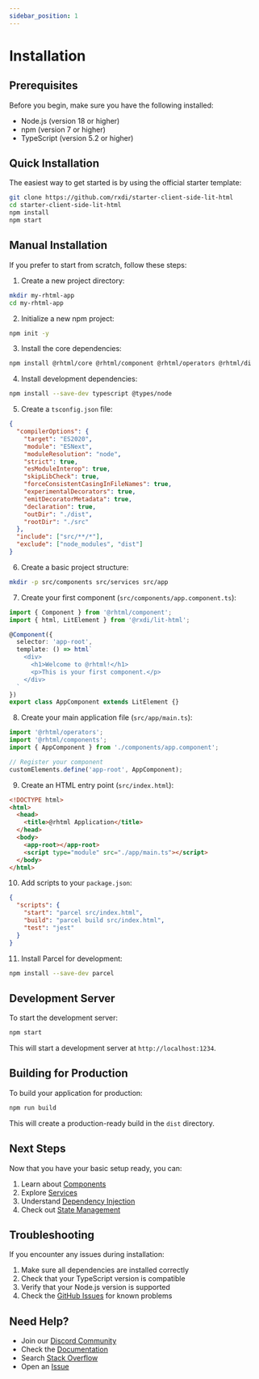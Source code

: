 ```yaml
---
sidebar_position: 1
---
```


# Installation

## Prerequisites

Before you begin, make sure you have the following installed:

- Node.js (version 18 or higher)
- npm (version 7 or higher)
- TypeScript (version 5.2 or higher)

## Quick Installation

The easiest way to get started is by using the official starter template:

```bash
git clone https://github.com/rxdi/starter-client-side-lit-html
cd starter-client-side-lit-html
npm install
npm start
```

## Manual Installation

If you prefer to start from scratch, follow these steps:

1. Create a new project directory:

```bash
mkdir my-rhtml-app
cd my-rhtml-app
```

2. Initialize a new npm project:

```bash
npm init -y
```

3. Install the core dependencies:

```bash
npm install @rhtml/core @rhtml/component @rhtml/operators @rhtml/di
```

4. Install development dependencies:

```bash
npm install --save-dev typescript @types/node
```

5. Create a `tsconfig.json` file:

```json
{
  "compilerOptions": {
    "target": "ES2020",
    "module": "ESNext",
    "moduleResolution": "node",
    "strict": true,
    "esModuleInterop": true,
    "skipLibCheck": true,
    "forceConsistentCasingInFileNames": true,
    "experimentalDecorators": true,
    "emitDecoratorMetadata": true,
    "declaration": true,
    "outDir": "./dist",
    "rootDir": "./src"
  },
  "include": ["src/**/*"],
  "exclude": ["node_modules", "dist"]
}
```

6. Create a basic project structure:

```bash
mkdir -p src/components src/services src/app
```

7. Create your first component (`src/components/app.component.ts`):

```typescript
import { Component } from '@rhtml/component';
import { html, LitElement } from '@rxdi/lit-html';

@Component({
  selector: 'app-root',
  template: () => html`
    <div>
      <h1>Welcome to @rhtml!</h1>
      <p>This is your first component.</p>
    </div>
  `
})
export class AppComponent extends LitElement {}
```

8. Create your main application file (`src/app/main.ts`):

```typescript
import '@rhtml/operators';
import '@rhtml/components';
import { AppComponent } from './components/app.component';

// Register your component
customElements.define('app-root', AppComponent);
```

9. Create an HTML entry point (`src/index.html`):

```html
<!DOCTYPE html>
<html>
  <head>
    <title>@rhtml Application</title>
  </head>
  <body>
    <app-root></app-root>
    <script type="module" src="./app/main.ts"></script>
  </body>
</html>
```

10. Add scripts to your `package.json`:

```json
{
  "scripts": {
    "start": "parcel src/index.html",
    "build": "parcel build src/index.html",
    "test": "jest"
  }
}
```

11. Install Parcel for development:

```bash
npm install --save-dev parcel
```

## Development Server

To start the development server:

```bash
npm start
```

This will start a development server at `http://localhost:1234`.

## Building for Production

To build your application for production:

```bash
npm run build
```

This will create a production-ready build in the `dist` directory.

## Next Steps

Now that you have your basic setup ready, you can:

1. Learn about [Components](/docs/getting-started/components)
2. Explore [Services](/docs/getting-started/services)
3. Understand [Dependency Injection](/docs/getting-started/dependency-injection)
4. Check out [State Management](/docs/getting-started/state-management)

## Troubleshooting

If you encounter any issues during installation:

1. Make sure all dependencies are installed correctly
2. Check that your TypeScript version is compatible
3. Verify that your Node.js version is supported
4. Check the [GitHub Issues](https://github.com/r-html/rhtml/issues) for known problems

## Need Help?

- Join our [Discord Community](https://discord.gg/rhtml)
- Check the [Documentation](/docs)
- Search [Stack Overflow](https://stackoverflow.com/questions/tagged/rhtml)
- Open an [Issue](https://github.com/r-html/rhtml/issues) 